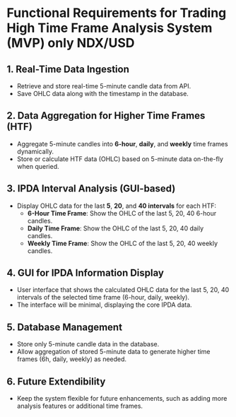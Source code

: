 # Functional Requirements for Trading High Time Frame Analysis System (MVP) only NDX/USD

## 1. Real-Time Data Ingestion
- Retrieve and store real-time 5-minute candle data from API.
- Save OHLC data along with the timestamp in the database.

## 2. Data Aggregation for Higher Time Frames (HTF)
- Aggregate 5-minute candles into **6-hour**, **daily**, and **weekly** time frames dynamically.
- Store or calculate HTF data (OHLC) based on 5-minute data on-the-fly when queried.

## 3. IPDA Interval Analysis (GUI-based)
- Display OHLC data for the last **5**, **20**, and **40 intervals** for each HTF:
    - **6-Hour Time Frame**: Show the OHLC of the last 5, 20, 40 6-hour candles.
    - **Daily Time Frame**: Show the OHLC of the last 5, 20, 40 daily candles.
    - **Weekly Time Frame**: Show the OHLC of the last 5, 20, 40 weekly candles.

## 4. GUI for IPDA Information Display
- User interface that shows the calculated OHLC data for the last 5, 20, 40 intervals of the selected time frame (6-hour, daily, weekly).
- The interface will be minimal, displaying the core IPDA data.

## 5. Database Management
- Store only 5-minute candle data in the database.
- Allow aggregation of stored 5-minute data to generate higher time frames (6h, daily, weekly) as needed.

## 6. Future Extendibility
- Keep the system flexible for future enhancements, such as adding more analysis features or additional time frames.
